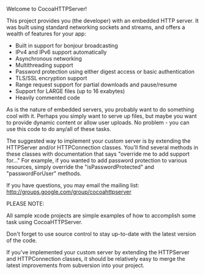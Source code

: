 Welcome to CocoaHTTPServer!

This project provides you (the developer) with an embedded HTTP server.  It  was built using standard networking sockets and streams, and offers a wealth of features for your app:

- Built in support for bonjour broadcasting
- IPv4 and IPv6 support automatically
- Asynchronous networking
- Multithreading support
- Password protection using either digest access or basic authentication
- TLS/SSL encryption support
- Range request support for partial downloads and pause/resume
- Support for LARGE files (up to 16 exabytes)
- Heavily commented code

As is the nature of embedded servers, you probably want to do something cool with it.  Perhaps you simply want to serve up files, but maybe you want to provide dynamic content or allow user uploads.  No problem - you can use this code to do any/all of these tasks.

The suggested way to implement your custom server is by extending the HTTPServer and/or HTTPConnection classes.  You'll find several methods in these classes with documentation that says "override me to add support for..."  For example, if you wanted to add password protection to various resources, simply override the "isPasswordProtected" and "passwordForUser" methods.

If you have questions, you may email the mailing list:
http://groups.google.com/group/cocoahttpserver

PLEASE NOTE:

All sample xcode projects are simple examples of how to accomplish some task using CocoaHTTPServer.

Don't forget to use source control to stay up-to-date with the latest version of the code.

If you've implemented your custom server by extending the HTTPServer and HTTPConnection classes, it should be relatively easy to merge the latest improvements from subversion into your project.

